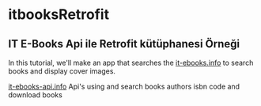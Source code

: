 # itbooksRetrofit
## IT E-Books Api ile Retrofit kütüphanesi Örneği

In this tutorial, we'll make an app that searches the [it-ebooks.info](http://it-ebooks.info/) to search books and display cover images.

[it-ebooks-api.info](it-ebooks-api.info) Api's using and search books authors isbn code and download books
